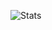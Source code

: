 ![Stats](https://github-readme-stats.vercel.app/api?username=Proliecan&hide=stars,issues&count_private=true&show_icons=true&theme=tokyonight)